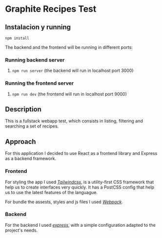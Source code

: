 
# Graphite Recipes Test

## Instalacion y running

`npm install`

The backend and the frontend will be running in different ports:

### Running backend server

1. `npm run server` (the backend will run in localhost port 3000)

### Running the frontend server

1. `npm run dev` (the frontend will run in localhost port 9000)

## Description

This is a fullstack webapp test, which consists in listing, filtering and searching a set of recipes.

## Approach

For this application I decided to use React as a frontend library and Express as a backend framework.

### Frontend

For styling the app I used *[Tailwindcss](https://tailwindcss.com/)*, is a utility-first CSS framework that help us to create interfaces very quickly. It has a PostCSS config that help us to use the latest features of the languague.

For bundle the assests, styles and js files I used *[Webpack](https://webpack.js.org/)*.

### Backend

For the backend I used *[express](https://expressjs.com/es/)*, with a simple configuration adapted to the project's needs.